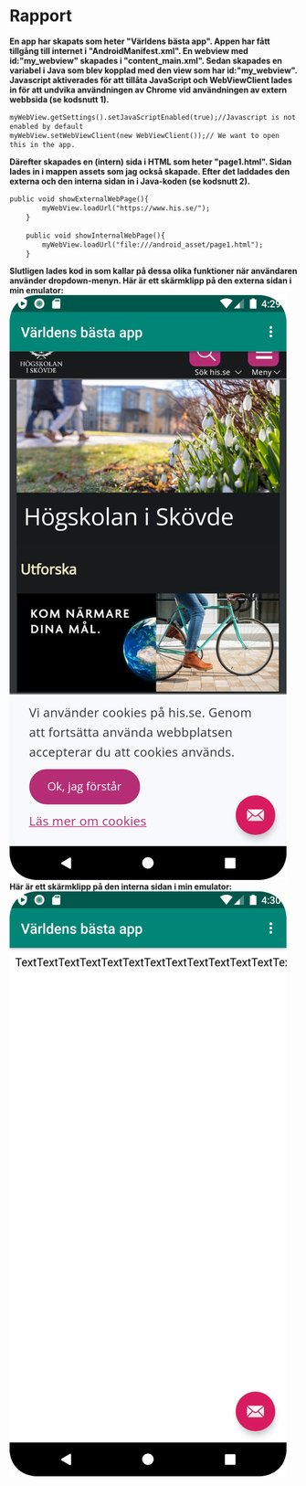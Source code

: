
# Rapport

**En app har skapats som heter "Världens bästa app". Appen har fått tillgång till internet i "AndroidManifest.xml". En webview med id:"my_webview" skapades i "content_main.xml". Sedan skapades en variabel i Java som blev kopplad med den view som har id:"my_webview". Javascript aktiverades för att tillåta JavaScript och WebViewClient lades in för att undvika användningen av Chrome vid användningen av extern webbsida (se kodsnutt 1).**
```
myWebView.getSettings().setJavaScriptEnabled(true);//Javascript is not enabled by default
myWebView.setWebViewClient(new WebViewClient());// We want to open this in the app.
```
**Därefter skapades en (intern) sida i HTML som heter "page1.html". Sidan lades in i mappen assets som jag också skapade. Efter det laddades den externa och den interna sidan in i Java-koden (se kodsnutt 2).**
```
public void showExternalWebPage(){
        myWebView.loadUrl("https://www.his.se/");
    }

    public void showInternalWebPage(){
        myWebView.loadUrl("file:///android_asset/page1.html");
    }
```
**Slutligen lades kod in som kallar på dessa olika funktioner när användaren använder dropdown-menyn.
Här är ett skärmklipp på den externa sidan i min emulator:**
![](Screenshot_external.png)
**Här är ett skärmklipp på den interna sidan i min emulator:**
![](Screenshot_internal.png)